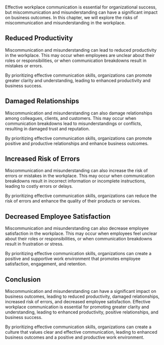 
Effective workplace communication is essential for organizational success, but miscommunication and misunderstanding can have a significant impact on business outcomes. In this chapter, we will explore the risks of miscommunication and misunderstanding in the workplace.

Reduced Productivity
--------------------

Miscommunication and misunderstanding can lead to reduced productivity in the workplace. This may occur when employees are unclear about their roles or responsibilities, or when communication breakdowns result in mistakes or errors.

By prioritizing effective communication skills, organizations can promote greater clarity and understanding, leading to enhanced productivity and business success.

Damaged Relationships
---------------------

Miscommunication and misunderstanding can also damage relationships among colleagues, clients, and customers. This may occur when communication breakdowns lead to misunderstandings or conflicts, resulting in damaged trust and reputation.

By prioritizing effective communication skills, organizations can promote positive and productive relationships and enhance business outcomes.

Increased Risk of Errors
------------------------

Miscommunication and misunderstanding can also increase the risk of errors or mistakes in the workplace. This may occur when communication breakdowns result in incorrect information or incomplete instructions, leading to costly errors or delays.

By prioritizing effective communication skills, organizations can reduce the risk of errors and enhance the quality of their products or services.

Decreased Employee Satisfaction
-------------------------------

Miscommunication and misunderstanding can also decrease employee satisfaction in the workplace. This may occur when employees feel unclear about their roles or responsibilities, or when communication breakdowns result in frustration or stress.

By prioritizing effective communication skills, organizations can create a positive and supportive work environment that promotes employee satisfaction, engagement, and retention.

Conclusion
----------

Miscommunication and misunderstanding can have a significant impact on business outcomes, leading to reduced productivity, damaged relationships, increased risk of errors, and decreased employee satisfaction. Effective workplace communication is essential for promoting greater clarity and understanding, leading to enhanced productivity, positive relationships, and business success.

By prioritizing effective communication skills, organizations can create a culture that values clear and effective communication, leading to enhanced business outcomes and a positive and productive work environment.
